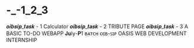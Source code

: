 # -_-1_2_3
𝒐𝒊𝒃𝒔𝒊𝒑_𝒕𝒂𝒔𝒌 - 1 
Calculator
𝒐𝒊𝒃𝒔𝒊𝒑_𝒕𝒂𝒔𝒌 - 2 
TRIBUTE PAGE
𝒐𝒊𝒃𝒔𝒊𝒑_𝒕𝒂𝒔𝒌 - 3 
A BASIC TO-DO WEBAPP
 𝐉𝐮ly-𝐏1 ʙᴀᴛᴄʜ ᴏɪʙ-ꜱɪᴘ
OASIS WEB DEVELOPMENT INTERNSHIP
